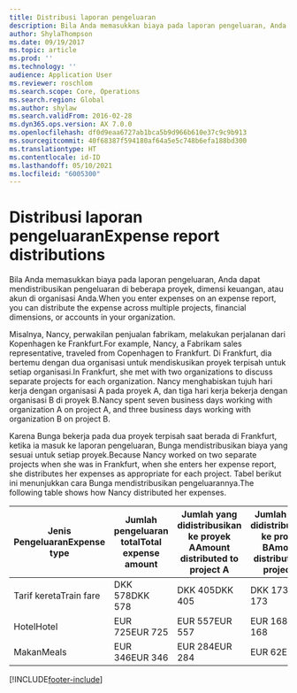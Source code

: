 ```yaml
---
title: Distribusi laporan pengeluaran
description: Bila Anda memasukkan biaya pada laporan pengeluaran, Anda dapat mendistribusikan pengeluaran di beberapa proyek, entitas hukum, atau akun di organisasi Anda.
author: ShylaThompson
ms.date: 09/19/2017
ms.topic: article
ms.prod: ''
ms.technology: ''
audience: Application User
ms.reviewer: roschlom
ms.search.scope: Core, Operations
ms.search.region: Global
ms.author: shylaw
ms.search.validFrom: 2016-02-28
ms.dyn365.ops.version: AX 7.0.0
ms.openlocfilehash: df0d9eaa6727ab1bca5b9d966b610e37c9c9b913
ms.sourcegitcommit: 40f68387f594180af64a5e5c748b6efa188bd300
ms.translationtype: HT
ms.contentlocale: id-ID
ms.lasthandoff: 05/10/2021
ms.locfileid: "6005300"
---
```

# <a name="expense-report-distributions"></a><span data-ttu-id="e3de9-103">Distribusi laporan pengeluaran</span><span class="sxs-lookup"><span data-stu-id="e3de9-103">Expense report distributions</span></span>

<span data-ttu-id="e3de9-104">Bila Anda memasukkan biaya pada laporan pengeluaran, Anda dapat mendistribusikan pengeluaran di beberapa proyek, dimensi keuangan, atau akun di organisasi Anda.</span><span class="sxs-lookup"><span data-stu-id="e3de9-104">When you enter expenses on an expense report, you can distribute the expense across multiple projects, financial dimensions, or accounts in your organization.</span></span>

<span data-ttu-id="e3de9-105">Misalnya, Nancy, perwakilan penjualan fabrikam, melakukan perjalanan dari Kopenhagen ke Frankfurt.</span><span class="sxs-lookup"><span data-stu-id="e3de9-105">For example, Nancy, a Fabrikam sales representative, traveled from Copenhagen to Frankfurt.</span></span> <span data-ttu-id="e3de9-106">Di Frankfurt, dia bertemu dengan dua organisasi untuk mendiskusikan proyek terpisah untuk setiap organisasi.</span><span class="sxs-lookup"><span data-stu-id="e3de9-106">In Frankfurt, she met with two organizations to discuss separate projects for each organization.</span></span> <span data-ttu-id="e3de9-107">Nancy menghabiskan tujuh hari kerja dengan organisasi A pada proyek A, dan tiga hari kerja bekerja dengan organisasi B di proyek B.</span><span class="sxs-lookup"><span data-stu-id="e3de9-107">Nancy spent seven business days working with organization A on project A, and three business days working with organization B on project B.</span></span>

<span data-ttu-id="e3de9-108">Karena Bunga bekerja pada dua proyek terpisah saat berada di Frankfurt, ketika ia masuk ke laporan pengeluaran, Bunga mendistribusikan biaya yang sesuai untuk setiap proyek.</span><span class="sxs-lookup"><span data-stu-id="e3de9-108">Because Nancy worked on two separate projects when she was in Frankfurt, when she enters her expense report, she distributes her expenses as appropriate for each project.</span></span> <span data-ttu-id="e3de9-109">Tabel berikut ini menunjukkan cara Bunga mendistribusikan pengeluarannya.</span><span class="sxs-lookup"><span data-stu-id="e3de9-109">The following table shows how Nancy distributed her expenses.</span></span>


| <span data-ttu-id="e3de9-110">Jenis Pengeluaran</span><span class="sxs-lookup"><span data-stu-id="e3de9-110">Expense type</span></span> | <span data-ttu-id="e3de9-111">Jumlah pengeluaran total</span><span class="sxs-lookup"><span data-stu-id="e3de9-111">Total expense amount</span></span>|<span data-ttu-id="e3de9-112">Jumlah yang didistribusikan ke proyek A</span><span class="sxs-lookup"><span data-stu-id="e3de9-112">Amount distributed to project A</span></span>| <span data-ttu-id="e3de9-113">Jumlah yang didistribusikan ke proyek B</span><span class="sxs-lookup"><span data-stu-id="e3de9-113">Amount distributed to project B</span></span> |
|--------------|---------------------|-------------------------------|---------------------------------|
|<span data-ttu-id="e3de9-114">Tarif kereta</span><span class="sxs-lookup"><span data-stu-id="e3de9-114">Train fare</span></span>   |<span data-ttu-id="e3de9-115">DKK 578</span><span class="sxs-lookup"><span data-stu-id="e3de9-115">DKK 578</span></span>              |<span data-ttu-id="e3de9-116">DKK 405</span><span class="sxs-lookup"><span data-stu-id="e3de9-116">DKK 405</span></span>                        |<span data-ttu-id="e3de9-117">DKK 173</span><span class="sxs-lookup"><span data-stu-id="e3de9-117">DKK 173</span></span>                          |
|<span data-ttu-id="e3de9-118">Hotel</span><span class="sxs-lookup"><span data-stu-id="e3de9-118">Hotel</span></span>         |<span data-ttu-id="e3de9-119">EUR 725</span><span class="sxs-lookup"><span data-stu-id="e3de9-119">EUR 725</span></span>              |<span data-ttu-id="e3de9-120">EUR 557</span><span class="sxs-lookup"><span data-stu-id="e3de9-120">EUR 557</span></span>                        |<span data-ttu-id="e3de9-121">EUR 168</span><span class="sxs-lookup"><span data-stu-id="e3de9-121">EUR 168</span></span>                          |
|<span data-ttu-id="e3de9-122">Makan</span><span class="sxs-lookup"><span data-stu-id="e3de9-122">Meals</span></span>         |<span data-ttu-id="e3de9-123">EUR 346</span><span class="sxs-lookup"><span data-stu-id="e3de9-123">EUR 346</span></span>              |<span data-ttu-id="e3de9-124">EUR 284</span><span class="sxs-lookup"><span data-stu-id="e3de9-124">EUR 284</span></span>                        |<span data-ttu-id="e3de9-125">EUR 62</span><span class="sxs-lookup"><span data-stu-id="e3de9-125">EUR 62</span></span>                           |



[!INCLUDE[footer-include](../includes/footer-banner.md)]
